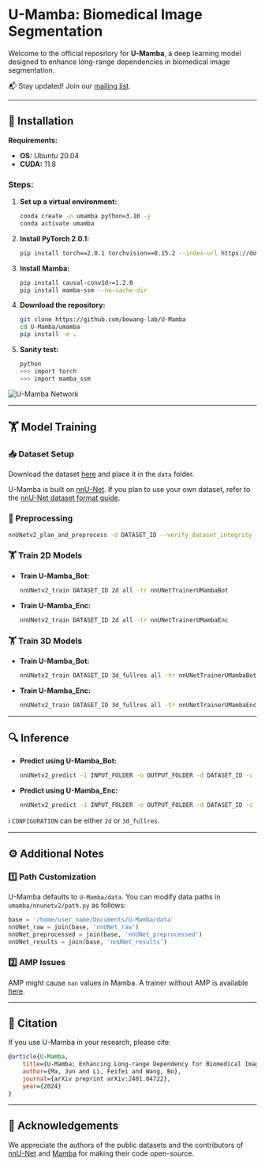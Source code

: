 # U-Mamba: Biomedical Image Segmentation

Welcome to the official repository for **U-Mamba**, a deep learning model designed to enhance long-range dependencies in biomedical image segmentation.

📬 Stay updated! Join our [mailing list](https://forms.gle/bLxGb5SEpdLCUChQ7).

---

## 🔧 Installation

**Requirements:**
- **OS:** Ubuntu 20.04
- **CUDA:** 11.8

### Steps:
1. **Set up a virtual environment:**
   ```bash
   conda create -n umamba python=3.10 -y
   conda activate umamba
   ```
2. **Install PyTorch 2.0.1:**
   ```bash
   pip install torch==2.0.1 torchvision==0.15.2 --index-url https://download.pytorch.org/whl/cu118
   ```
3. **Install Mamba:**
   ```bash
   pip install causal-conv1d>=1.2.0
   pip install mamba-ssm --no-cache-dir
   ```
4. **Download the repository:**
   ```bash
   git clone https://github.com/bowang-lab/U-Mamba
   cd U-Mamba/umamba
   pip install -e .
   ```
5. **Sanity test:**
   ```bash
   python
   >>> import torch
   >>> import mamba_ssm
   ```

![U-Mamba Network](https://github.com/bowang-lab/U-Mamba/blob/main/assets/U-Mamba-network.png)

---

## 🏋️ Model Training

### 📥 Dataset Setup
Download the dataset [here](https://drive.google.com/drive/folders/1DmyIye4Gc9wwaA7MVKFVi-bWD2qQb-qN?usp=sharing) and place it in the `data` folder.

U-Mamba is built on [nnU-Net](https://github.com/MIC-DKFZ/nnUNet). If you plan to use your own dataset, refer to the [nnU-Net dataset format guide](https://github.com/MIC-DKFZ/nnUNet/blob/master/documentation/dataset_format.md).

### 🔄 Preprocessing
```bash
nnUNetv2_plan_and_preprocess -d DATASET_ID --verify_dataset_integrity
```

### 🏋️ Train 2D Models
- **Train U-Mamba_Bot:**
  ```bash
  nnUNetv2_train DATASET_ID 2d all -tr nnUNetTrainerUMambaBot
  ```
- **Train U-Mamba_Enc:**
  ```bash
  nnUNetv2_train DATASET_ID 2d all -tr nnUNetTrainerUMambaEnc
  ```

### 🏋️ Train 3D Models
- **Train U-Mamba_Bot:**
  ```bash
  nnUNetv2_train DATASET_ID 3d_fullres all -tr nnUNetTrainerUMambaBot
  ```
- **Train U-Mamba_Enc:**
  ```bash
  nnUNetv2_train DATASET_ID 3d_fullres all -tr nnUNetTrainerUMambaEnc
  ```

---

## 🔍 Inference

- **Predict using U-Mamba_Bot:**
  ```bash
  nnUNetv2_predict -i INPUT_FOLDER -o OUTPUT_FOLDER -d DATASET_ID -c CONFIGURATION -f all -tr nnUNetTrainerUMambaBot --disable_tta
  ```
- **Predict using U-Mamba_Enc:**
  ```bash
  nnUNetv2_predict -i INPUT_FOLDER -o OUTPUT_FOLDER -d DATASET_ID -c CONFIGURATION -f all -tr nnUNetTrainerUMambaEnc --disable_tta
  ```

ℹ️ `CONFIGURATION` can be either `2d` or `3d_fullres`.

---

## ⚙️ Additional Notes

### 1️⃣ Path Customization
U-Mamba defaults to `U-Mamba/data`. You can modify data paths in `umamba/nnunetv2/path.py` as follows:
```python
base = '/home/user_name/Documents/U-Mamba/data'
nnUNet_raw = join(base, 'nnUNet_raw')
nnUNet_preprocessed = join(base, 'nnUNet_preprocessed')
nnUNet_results = join(base, 'nnUNet_results')
```

### 2️⃣ AMP Issues
AMP might cause `nan` values in Mamba. A trainer without AMP is available [here](https://github.com/bowang-lab/U-Mamba/blob/main/umamba/nnunetv2/training/nnUNetTrainer/nnUNetTrainerUMambaEncNoAMP.py).

---

## 📄 Citation
If you use U-Mamba in your research, please cite:
```bibtex
@article{U-Mamba,
    title={U-Mamba: Enhancing Long-range Dependency for Biomedical Image Segmentation},
    author={Ma, Jun and Li, Feifei and Wang, Bo},
    journal={arXiv preprint arXiv:2401.04722},
    year={2024}
}
```

---

## 🙏 Acknowledgements
We appreciate the authors of the public datasets and the contributors of [nnU-Net](https://github.com/MIC-DKFZ/nnUNet) and [Mamba](https://github.com/state-spaces/mamba) for making their code open-source.
